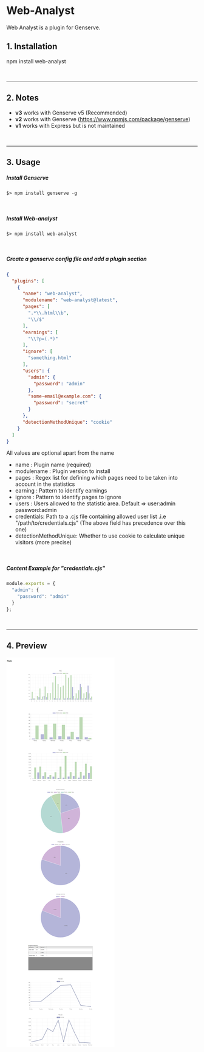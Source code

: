 # Web-Analyst

Web Analyst is a plugin for Genserve.

## 1. Installation

npm install web-analyst

<br/>

---

## 2. Notes

* **v3** works with Genserve v5 (Recommended)
* **v2** works with Genserve (https://www.npmjs.com/package/genserve)
* **v1** works with Express but is not maintained

<br/>

---

## 3. Usage

##### Install Genserve

```
$> npm install genserve -g
```

<br/>

##### Install Web-analyst

```
$> npm install web-analyst
```

<br/>

##### Create a genserve config file and add a plugin section

```json
{
  "plugins": [
    {
      "name": "web-analyst",
      "modulename": "web-analyst@latest",
      "pages": [
        ".*\\.html\\b",
        "\\/$"
      ],
      "earnings": [
        "\\?p=(.*)"
      ],
      "ignore": [
        "something.html"
      ],
      "users": {
        "admin": {
          "password": "admin"
        },
        "some-email@example.com": {
          "password": "secret"
        }
      },
      "detectionMethodUnique": "cookie"
    }
  ]
}
```

All values are optional apart from the name

* name       : Plugin name (required)
* modulename : Plugin version to install
* pages      : Regex list for defining which pages need to be taken into account in the statistics
* earning    : Pattern to identify earnings
* ignore     : Pattern to identify pages to ignore
* users      : Users allowed to the statistic area. Default => user:admin password:admin
* credentials: Path to a .cjs file containing allowed user list .i.e "/path/to/credentials.cjs" (The above field has 
  precedence over this one) 
* detectionMethodUnique: Whether to use cookie to calculate unique visitors (more precise)
 

<br/>

##### Content Example for "credentials.cjs" 
```javascript
module.exports = {
  "admin": {
    "password": "admin"
  }
};
```

<br/>

---

## 4. Preview

![Screenshot](https://github.com/thimpat/demos/blob/main/web-analyst/images/stats-plugin-3.png)



